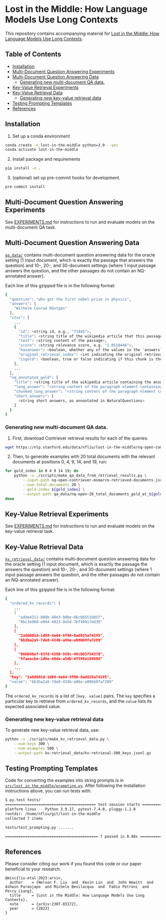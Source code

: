 # Lost in the Middle: How Language Models Use Long Contexts

This repository contains accompanying material for [Lost in the Middle: How
Language Models Use Long Contexts](https://arxiv.org/abs/2307.03172).

## Table of Contents

- [Installation](#installation)
- [Multi-Document Question Answering Experiments](#multi-document-question-answering-experiments)
- [Multi-Document Question Answering Data](#multi-document-question-answering-data)
  * [Generating new multi-document QA data.](#generating-new-multi-document-qa-data)
- [Key-Value Retrieval Experiments](#key-value-retrieval-experiments)
- [Key-Value Retrieval Data](#key-value-retrieval-data)
  * [Generating new key-value retrieval data](#generating-new-key-value-retrieval-data)
- [Testing Prompting Templates](#testing-prompting-templates)
- [References](#references)

## Installation

1. Set up a conda environment

``` sh
conda create -n lost-in-the-middle python=3.9 --yes
conda activate lost-in-the-middle
```

2. Install package and requirements

``` sh
pip install -e .
```

3. (optional) set up pre-commit hooks for development.

``` sh
pre-commit install
```

## Multi-Document Question Answering Experiments

See [EXPERIMENTS.md](./EXPERIMENTS.md#multi-document-question-answering) for
instructions to run and evaluate models on the multi-document QA task.

## Multi-Document Question Answering Data

[`qa_data/`](./qa_data/) contains multi-document question answering data for the
oracle setting (1 input document, which is exactly the passage that answers the
question) and 10-, 20-, and 30-document settings (where 1 input passage answers
the question, and the other passages do not contain an NQ-annotated answer).

Each line of this gzipped file is in the following format:

``` sh
{
  "question": "who got the first nobel prize in physics",
  "answers": [
    "Wilhelm Conrad Röntgen"
  ],
  "ctxs": [
    ...
    {
      "id": <string id, e.g., "71445">,
      "title": <string title of the wikipedia article that this passage comes from>,
      "text": <string content of the passage>,
      "score": <string relevance score, e.g. "1.0510446">,
      "hasanswer": <boolean, whether any of the values in the `answers` key appears in the text>,
      "original_retrieval_index": <int indicating the original retrieval index. for example, a value of 0 indicates that this was the top retrieved document>,
      "isgold": <boolean, true or false indicating if this chunk is the gold answer from NaturalQuestions>
    },
    ...
  ],
  "nq_annotated_gold": {
    "title": <string title of the wikipedia article containing the answer, as annotated in NaturalQuestions>,
    "long_answer": "<string content of the paragraph element containing the answer, as annotated in NaturalQuestions>",
    "chunked_long_answer": "<string content of the paragraph element containing the answer, randomly chunked to approximately 100 words>",
    "short_answers": [
      <string short answers, as annootated in NaturalQuestions>
    ]
  }
}
```

### Generating new multi-document QA data.

1. First, download Contriever retrieval results for each of the queries:

``` sh
wget https://nlp.stanford.edu/data/nfliu/lost-in-the-middle/nq-open-contriever-msmarco-retrieved-documents.jsonl.gz
```

2. Then, to generate examples with 20 total documents with the relevant documents at positions 0, 4, 9, 14, and 19, run:

``` sh
for gold_index in 0 4 9 14 19; do
    python -u ./scripts/make_qa_data_from_retrieval_results.py \
        --input-path nq-open-contriever-msmarco-retrieved-documents.jsonl.gz \
        --num-total-documents 20 \
        --gold-index ${gold_index} \
        --output-path qa_data/nq-open-20_total_documents_gold_at_${gold_index}.jsonl.gz
done
```

## Key-Value Retrieval Experiments

See [EXPERIMENTS.md](./EXPERIMENTS.md#key-value-retrieval) for
instructions to run and evaluate models on the key-value retrieval task.

## Key-Value Retrieval Data

[`kv_retrieval_data/`](./kv_retrieval_data/) contains multi-document question answering data for the
oracle setting (1 input document, which is exactly the passage the answers the
question) and 10-, 20-, and 30-document settings (where 1 input passage answers
the question, and the other passages do not contain an NQ-annotated answer).

Each line of this gzipped file is in the following format:

``` sh
{
  "ordered_kv_records": [
    ...
    [
      "adde4211-888b-48e3-9dbe-66c66551b05f",
      "8bc3e90d-e044-4923-9a5d-7bf48917ed39"
    ],
    [
      "2a8d601d-1d69-4e64-9f90-8ad825a74195",
      "bb3ba2a5-7de8-434b-a86e-a88bb9fa7289"
    ],
    [
      "006b46ef-03fd-4380-938c-49cb03754370",
      "9faeacbe-1d0e-40da-a5db-df598a104880"
    ],
    ...
  ],
  "key": "2a8d601d-1d69-4e64-9f90-8ad825a74195",
  "value": "bb3ba2a5-7de8-434b-a86e-a88bb9fa7289"
}
```

The `ordered_kv_records` is a list of `[key, value]` pairs. The `key` specifies
a particular key to retrieve from `ordered_kv_records`, and the `value` lists
its expected associated value.

### Generating new key-value retrieval data

To generate new key-value retrieval data, use:

``` sh
python -u ./scripts/make_kv_retrieval_data.py \
    --num-keys 300 \
    --num-examples 500 \
    --output-path kv-retrieval_data/kv-retrieval-300_keys.jsonl.gz
```

## Testing Prompting Templates

Code for converting the examples into string prompts is in
[`src/lost_in_the_middle/prompting.py`](./src/lost_in_the_middle/prompting.py). 
After following the installation instructions above, you can run tests with:

``` sh
$ py.test tests/
========================================= test session starts =========================================
platform linux -- Python 3.9.17, pytest-7.4.0, pluggy-1.2.0
rootdir: /home/nfliu/git/lost-in-the-middle
collected 7 items

tests/test_prompting.py .......                                                                 [100%]

========================================== 7 passed in 0.08s ==========================================
```

## References

Please consider citing our work if you found this code or our paper beneficial to your research.

```
@misc{liu-etal:2023:arxiv,
  author    = {Nelson F. Liu  and  Kevin Lin  and  John Hewitt  and Ashwin Paranjape  and Michele Bevilacqua  and  Fabio Petroni  and  Percy Liang},
  title     = {Lost in the Middle: How Language Models Use Long Contexts},
  note      = {arXiv:2307.03172},
  year      = {2023}
}
```
